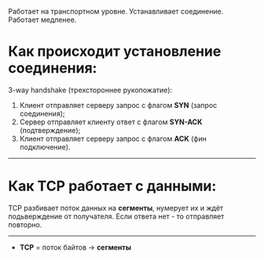 Работает на транспортном уровне.
Устанавливает соединение.
Работает медленее.
# Как происходит установление соединения:
3-way handshake (трехстороннее рукопожатие):
1. Клиент отправляет серверу запрос с флагом **SYN** (запрос соединения);
2. Сервер отправляет клиенту ответ с флагом **SYN-ACK** (подтверждение);
3. Клиент отправляет серверу запрос с флагом **ACK** (фин подключение).

---

# Как TCP работает с данными:
TCP разбивает поток данных на **сегменты**, нумерует их и ждёт подьверждение от получателя. Если ответа нет - то отправляет повторно.

---

- **TCP** = поток байтов → **сегменты**